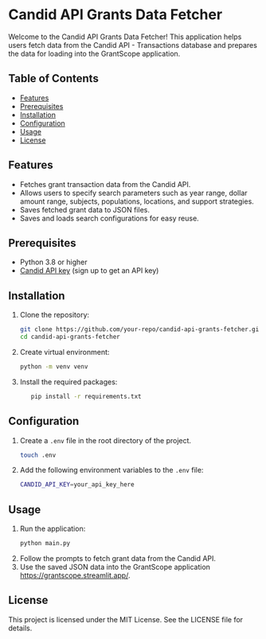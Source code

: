 # Candid API Grants Data Fetcher

Welcome to the Candid API Grants Data Fetcher! This application helps users fetch data from the Candid API - Transactions database and prepares the data for loading into the GrantScope application.

## Table of Contents
- [Features](#features)
- [Prerequisites](#prerequisites)
- [Installation](#installation)
- [Configuration](#configuration)
- [Usage](#usage)
- [License](#license)

## Features
- Fetches grant transaction data from the Candid API.
- Allows users to specify search parameters such as year range, dollar amount range, subjects, populations, locations, and support strategies.
- Saves fetched grant data to JSON files.
- Saves and loads search configurations for easy reuse.

## Prerequisites
- Python 3.8 or higher
- [Candid API key](https://candid.org/) (sign up to get an API key)

## Installation
1. Clone the repository:
   ```bash
   git clone https://github.com/your-repo/candid-api-grants-fetcher.git
   cd candid-api-grants-fetcher
    ```
2. Create virtual environment:
   ```bash
   python -m venv venv
   ```
3. Install the required packages:
   ```bash
      pip install -r requirements.txt
      ```

## Configuration
1. Create a `.env` file in the root directory of the project.
   ```bash
   touch .env
   ```
2. Add the following environment variables to the `.env` file:
   ```bash
   CANDID_API_KEY=your_api_key_here
   ```
   
## Usage
1. Run the application:
   ```bash
   python main.py
   ```
2. Follow the prompts to fetch grant data from the Candid API.
3. Use the saved JSON data into the GrantScope application https://grantscope.streamlit.app/.

## License

This project is licensed under the MIT License. See the LICENSE file for details.